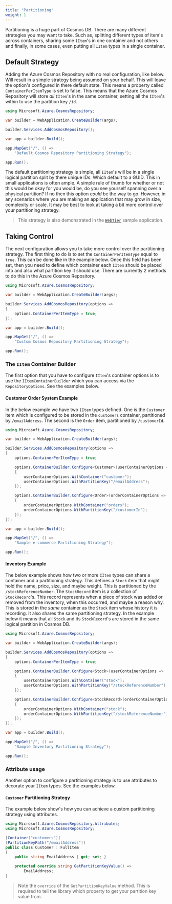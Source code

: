```yaml
---
title: "Partitioning"
weight: 1
---
```


Partitioning is a huge part of Cosmos DB. There are many different strategies you may want to take. Such as, splitting different types of item's across containers, sharing some `IItem`'s in one container and not others and finally, in some cases, even putting all `IItem` types in a single container.

## Default Strategy

Adding the Azure Cosmos Repository with no real configuration, like below. Will result in a simple strategy being assumed on your behalf. This will leave the option's configured in there default state. This means a property called `ContainerPerItemType` is set to false. This means that the Azure Cosmos Repository will store _all_ `IItem`'s in the same container, setting all the `IItem`'s within to use the partition key `/id`.

```csharp
using Microsoft.Azure.CosmosRepository;

var builder = WebApplication.CreateBuilder(args);

builder.Services.AddCosmosRepository();

var app = builder.Build();

app.MapGet("/", () => 
    "Default Cosmos Repository Partitioning Strategy");

app.Run();
```

The default partitioning strategy is simple, all `IItem`'s will be in a single logical partition split by there unique IDs. Which default to a GUID. This in small applications is often ample. A simple rule of thumb for whether or not this would be okay for you would be, do you see yourself spanning over a physical partition? If no then this option _could_ be the way to go. However, in any scenarios where you are making an application that may grow in size, complexity or scale. It may be best to look at taking a bit more control over your partitioning strategy.

> This strategy is also demonstrated in the [`WebTier`](https://github.com/IEvangelist/azure-cosmos-dotnet-repository/tree/main/samples/WebTier) sample application.

## Taking Control

The next configuration allows you to take more control over the partitioning strategy. The first thing to do is to set the `ContainerPerItemType` equal to `true`. This can be done like in the example below. Once this field has been set, then you need to define which container each `IItem` should be placed into and also what partition key it should use. There are currently 2 methods to do this in the Azure Cosmos Repository.

```csharp
using Microsoft.Azure.CosmosRepository;

var builder = WebApplication.CreateBuilder(args);

builder.Services.AddCosmosRepository(options => 
{
    options.ContainerPerItemType = true;
});

var app = builder.Build();

app.MapGet("/", () => 
    "Custom Cosmos Repository Partitioning Strategy");

app.Run();
```

### The `IItem` Container Builder

The first option that you have to configure `IItem`'s container options is to use the `IItemContainerBuilder` which you can access via the `RepositoryOptions`. See the examples below.

#### Customer Order System Example

In the below example we have two `IItem` types defined. One is the `Customer` item which is configured to be stored in the `customers` container, partitioned by `/emailAddress`. The second is the `Order` item, partitioned by `/customerId`.

```csharp
using Microsoft.Azure.CosmosRepository;

var builder = WebApplication.CreateBuilder(args);

builder.Services.AddCosmosRepository(options => 
{
    options.ContainerPerItemType = true;

    options.ContainerBuilder.Configure<Customer>(userContainerOptions => 
    {    
        userContainerOptions.WithContainer("customer");
        userContainerOptions.WithPartitionKey("/emailAddress");
    });

    options.ContainerBuilder.Configure<Order>(orderContainerOptions => 
    {    
        orderContainerOptions.WithContainer("orders");
        orderContainerOptions.WithPartitionKey("/customerId");
    });
});

var app = builder.Build();

app.MapGet("/", () => 
    "Sample e-commerce Partitioning Strategy");

app.Run();
```

#### Inventory Example

The below example shows how two or more `IItem` types can share a container and a partitioning strategy. This defines a `Stock` item that might hold the name, price, size, and maybe weight. This is partitioned by the `/stockReferenceNumber`. The `StockRecord` item is a collection of `StockRecord`'s. This record represents when a piece of stock was added or removed from the inventory, when this occurred, and maybe a reason why. This is stored in the _same_ container as the `Stock` item whose history it is recording. It also shares the same partitioning strategy. In the example below it means that all `Stock` and its `StockRecord`'s are stored in the same logical partition in Cosmos DB.
 
```csharp
using Microsoft.Azure.CosmosRepository;

var builder = WebApplication.CreateBuilder(args);

builder.Services.AddCosmosRepository(options => 
{
    options.ContainerPerItemType = true;

    options.ContainerBuilder.Configure<Stock>(userContainerOptions => 
    {    
        userContainerOptions.WithContainer("stock");
        userContainerOptions.WithPartitionKey("/stockReferenceNumber");
    });

    options.ContainerBuilder.Configure<StockRecord>(orderContainerOptions => 
    {    
        orderContainerOptions.WithContainer("stock");
        orderContainerOptions.WithPartitionKey("/stockReferenceNumber");
    });
});

var app = builder.Build();

app.MapGet("/", () => 
    "Sample Inventory Partitioning Strategy");

app.Run();
```

### Attribute usage

Another option to configure a partitioning strategy is to use attributes to decorate your `IItem` types. See the examples below.

#### `Customer` Partitioning Strategy

The example below show's how you can achieve a custom partitioning strategy using attributes.

```csharp
using Microsoft.Azure.CosmosRepository.Attributes;
using Microsoft.Azure.CosmosRepository;

[Container("customers")]
[PartitionKeyPath("/emailAddress")]
public class Customer : FullItem
{
    public string EmailAddress { get; set; }

    protected override string GetPartitionKeyValue() => 
        EmailAddress; 
}
```

> Note the `override` of the `GetPartitionKeyValue` method. This is required to tell the library which property to get your partition key value from.